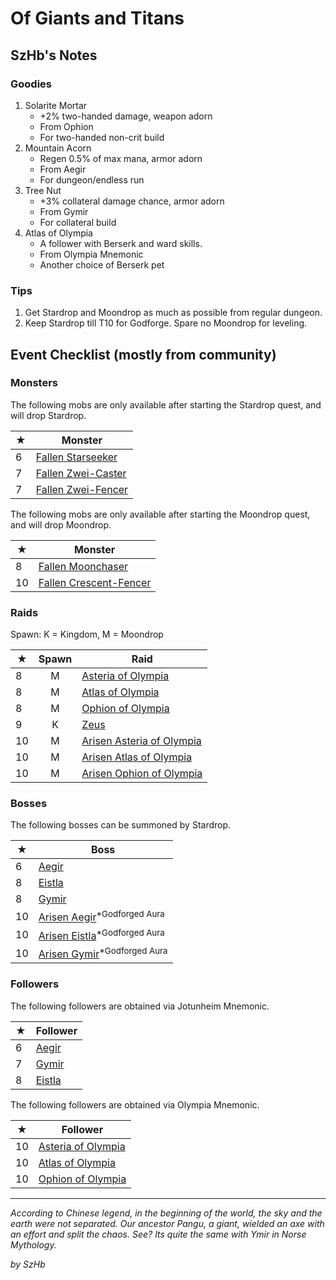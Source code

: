 # Of Giants and Titans

## SzHb's Notes

### Goodies

1. Solarite Mortar
   - +2% two-handed damage, weapon adorn
   - From Ophion
   - For two-handed non-crit build
2. Mountain Acorn
   - Regen 0.5% of max mana, armor adorn
   - From Aegir
   - For dungeon/endless run
3. Tree Nut
   - +3% collateral damage chance, armor adorn
   - From Gymir
   - For collateral build
4. Atlas of Olympia
   - A follower with Berserk and ward skills.
   - From Olympia Mnemonic
   - Another choice of Berserk pet

### Tips

1. Get Stardrop and Moondrop as much as possible from regular dungeon.
2. Keep Stardrop till T10 for Godforge. Spare no Moondrop for leveling.

## Event Checklist (mostly from community)

### Monsters

The following mobs are only available after starting the Stardrop quest, and will drop Stardrop.

|★|Monster|
|-|-|
|6|[Fallen Starseeker](https://codex.fqegg.top/#/codex/monsters/fallen-starseeker/)|
|7|[Fallen Zwei-Caster](https://codex.fqegg.top/#/codex/monsters/fallen-zwei-caster/)|
|7|[Fallen Zwei-Fencer](https://codex.fqegg.top/#/codex/monsters/fallen-zwei-fencer/)|

The following mobs are only available after starting the Moondrop quest, and will drop Moondrop.

|★|Monster|
|-|-|
|8|[Fallen Moonchaser](https://codex.fqegg.top/#/codex/monsters/fallen-moonchaser/)|
|10|[Fallen Crescent-Fencer](https://codex.fqegg.top/#/codex/monsters/fallen-crescent-fencer/)|

### Raids

Spawn: K = Kingdom, M = Moondrop

|★|Spawn|Raid|
|-|:-:|-|
|8|M|[Asteria of Olympia](https://codex.fqegg.top/#/codex/raids/asteria-of-olympia/)|
|8|M|[Atlas of Olympia](https://codex.fqegg.top/#/codex/raids/atlas-of-olympia/)|
|8|M|[Ophion of Olympia](https://codex.fqegg.top/#/codex/raids/ophion-of-olympia/)|
|9|K|[Zeus](https://codex.fqegg.top/#/codex/raids/zeus/)|
|10|M|[Arisen Asteria of Olympia](https://codex.fqegg.top/#/codex/raids/arisen-asteria-of-olympia/)|
|10|M|[Arisen Atlas of Olympia](https://codex.fqegg.top/#/codex/raids/arisen-atlas-of-olympia/)|
|10|M|[Arisen Ophion of Olympia](https://codex.fqegg.top/#/codex/raids/arisen-ophion-of-olympia/)|

### Bosses

The following bosses can be summoned by Stardrop.

|★|Boss|
|-|-|
|6|[Aegir](https://codex.fqegg.top/#/codex/bosses/aegir/)|
|8|[Eistla](https://codex.fqegg.top/#/codex/bosses/eistla/)|
|8|[Gymir](https://codex.fqegg.top/#/codex/bosses/gymir/)|
|10|[Arisen Aegir](https://codex.fqegg.top/#/codex/bosses/arisen-aegir/)<sup>*Godforged Aura</sup>|
|10|[Arisen Eistla](https://codex.fqegg.top/#/codex/bosses/arisen-eistla/)<sup>*Godforged Aura</sup>|
|10|[Arisen Gymir](https://codex.fqegg.top/#/codex/bosses/arisen-gymir/)<sup>*Godforged Aura</sup>|

### Followers

The following followers are obtained via Jotunheim Mnemonic.

|★|Follower|
|-|-|
|6|[Aegir](https://codex.fqegg.top/#/codex/followers/aegir/)|
|7|[Gymir](https://codex.fqegg.top/#/codex/followers/gymir/)|
|8|[Eistla](https://codex.fqegg.top/#/codex/followers/eistla/)|

The following followers are obtained via Olympia Mnemonic.

|★|Follower|
|-|-|
|10|[Asteria of Olympia](https://codex.fqegg.top/#/codex/followers/asteria-of-olympia/)|
|10|[Atlas of Olympia](https://codex.fqegg.top/#/codex/followers/atlas-of-olympia/)|
|10|[Ophion of Olympia](https://codex.fqegg.top/#/codex/followers/ophion-of-olympia/)|

---

*According to Chinese legend, in the beginning of the world, the sky and the earth were not separated. Our ancestor Pangu, a giant, wielded an axe with an effort and split the chaos. See? Its quite the same with Ymir in Norse Mythology.*

*by SzHb*